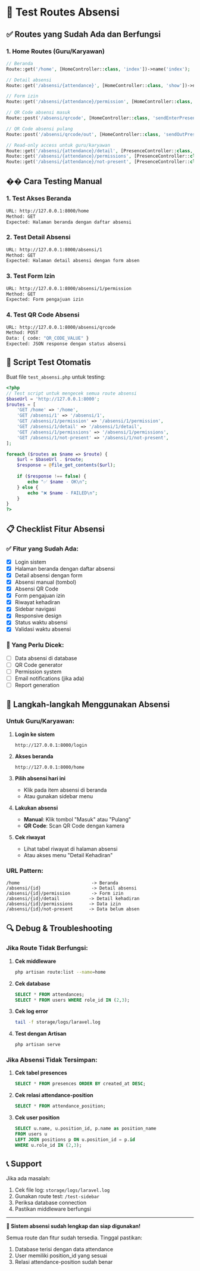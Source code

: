 # 🧪 Test Routes Absensi

## ✅ Routes yang Sudah Ada dan Berfungsi

### **1. Home Routes (Guru/Karyawan)**
```php
// Beranda
Route::get('/home', [HomeController::class, 'index'])->name('index');

// Detail absensi
Route::get('/absensi/{attendance}', [HomeController::class, 'show'])->name('show');

// Form izin
Route::get('/absensi/{attendance}/permission', [HomeController::class, 'permission'])->name('permission');

// QR Code absensi masuk
Route::post('/absensi/qrcode', [HomeController::class, 'sendEnterPresenceUsingQRCode'])->name('sendEnterPresenceUsingQRCode');

// QR Code absensi pulang
Route::post('/absensi/qrcode/out', [HomeController::class, 'sendOutPresenceUsingQRCode'])->name('sendOutPresenceUsingQRCode');

// Read-only access untuk guru/karyawan
Route::get('/absensi/{attendance}/detail', [PresenceController::class, 'show'])->name('detail');
Route::get('/absensi/{attendance}/permissions', [PresenceController::class, 'permissions'])->name('permissions');
Route::get('/absensi/{attendance}/not-present', [PresenceController::class, 'notPresent'])->name('not-present');
```

## �� Cara Testing Manual

### **1. Test Akses Beranda**
```bash
URL: http://127.0.0.1:8000/home
Method: GET
Expected: Halaman beranda dengan daftar absensi
```

### **2. Test Detail Absensi**
```bash
URL: http://127.0.0.1:8000/absensi/1
Method: GET
Expected: Halaman detail absensi dengan form absen
```

### **3. Test Form Izin**
```bash
URL: http://127.0.0.1:8000/absensi/1/permission
Method: GET
Expected: Form pengajuan izin
```

### **4. Test QR Code Absensi**
```bash
URL: http://127.0.0.1:8000/absensi/qrcode
Method: POST
Data: { code: "QR_CODE_VALUE" }
Expected: JSON response dengan status absensi
```

## 🚀 Script Test Otomatis

Buat file `test_absensi.php` untuk testing:

```php
<?php
// Test script untuk mengecek semua route absensi
$baseUrl = 'http://127.0.0.1:8000';
$routes = [
    'GET /home' => '/home',
    'GET /absensi/1' => '/absensi/1',
    'GET /absensi/1/permission' => '/absensi/1/permission',
    'GET /absensi/1/detail' => '/absensi/1/detail',
    'GET /absensi/1/permissions' => '/absensi/1/permissions',
    'GET /absensi/1/not-present' => '/absensi/1/not-present',
];

foreach ($routes as $name => $route) {
    $url = $baseUrl . $route;
    $response = @file_get_contents($url);
    
    if ($response !== false) {
        echo "✅ $name - OK\n";
    } else {
        echo "❌ $name - FAILED\n";
    }
}
?>
```

## 📋 Checklist Fitur Absensi

### **✅ Fitur yang Sudah Ada:**
- [x] Login sistem
- [x] Halaman beranda dengan daftar absensi
- [x] Detail absensi dengan form
- [x] Absensi manual (tombol)
- [x] Absensi QR Code
- [x] Form pengajuan izin
- [x] Riwayat kehadiran
- [x] Sidebar navigasi
- [x] Responsive design
- [x] Status waktu absensi
- [x] Validasi waktu absensi

### **🔧 Yang Perlu Dicek:**
- [ ] Data absensi di database
- [ ] QR Code generator
- [ ] Permission system
- [ ] Email notifications (jika ada)
- [ ] Report generation

## 🎯 Langkah-langkah Menggunakan Absensi

### **Untuk Guru/Karyawan:**

1. **Login ke sistem**
   ```
   http://127.0.0.1:8000/login
   ```

2. **Akses beranda**
   ```
   http://127.0.0.1:8000/home
   ```

3. **Pilih absensi hari ini**
   - Klik pada item absensi di beranda
   - Atau gunakan sidebar menu

4. **Lakukan absensi**
   - **Manual**: Klik tombol "Masuk" atau "Pulang"
   - **QR Code**: Scan QR Code dengan kamera

5. **Cek riwayat**
   - Lihat tabel riwayat di halaman absensi
   - Atau akses menu "Detail Kehadiran"

### **URL Pattern:**
```
/home                           -> Beranda
/absensi/{id}                   -> Detail absensi
/absensi/{id}/permission        -> Form izin
/absensi/{id}/detail           -> Detail kehadiran
/absensi/{id}/permissions      -> Data izin
/absensi/{id}/not-present      -> Data belum absen
```

## 🔍 Debug & Troubleshooting

### **Jika Route Tidak Berfungsi:**

1. **Cek middleware**
   ```bash
   php artisan route:list --name=home
   ```

2. **Cek database**
   ```sql
   SELECT * FROM attendances;
   SELECT * FROM users WHERE role_id IN (2,3);
   ```

3. **Cek log error**
   ```bash
   tail -f storage/logs/laravel.log
   ```

4. **Test dengan Artisan**
   ```bash
   php artisan serve
   ```

### **Jika Absensi Tidak Tersimpan:**

1. **Cek tabel presences**
   ```sql
   SELECT * FROM presences ORDER BY created_at DESC;
   ```

2. **Cek relasi attendance-position**
   ```sql
   SELECT * FROM attendance_position;
   ```

3. **Cek user position**
   ```sql
   SELECT u.name, u.position_id, p.name as position_name 
   FROM users u 
   LEFT JOIN positions p ON u.position_id = p.id 
   WHERE u.role_id IN (2,3);
   ```

## 📞 Support

Jika ada masalah:
1. Cek file log: `storage/logs/laravel.log`
2. Gunakan route test: `/test-sidebar`
3. Periksa database connection
4. Pastikan middleware berfungsi

---

**🎉 Sistem absensi sudah lengkap dan siap digunakan!**

Semua route dan fitur sudah tersedia. Tinggal pastikan:
1. Database terisi dengan data attendance
2. User memiliki position_id yang sesuai
3. Relasi attendance-position sudah benar